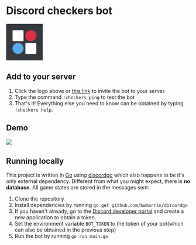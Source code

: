 # Discord checkers bot
[<img src="images/checkers.png" width="100" />](https://discordapp.com/oauth2/authorize?client_id=469537029546442752&permissions=93248&scope=bot)

## Add to your server
1. Click the logo above or [this link](https://discordapp.com/oauth2/authorize?client_id=469537029546442752&permissions=93248&scope=bot) to invite the bot to your server.
2. Type the command `!checkers ping` to test the bot
3. That's it! Everything else you need to know can be obtained by typing `!checkers help`.

## Demo
<img src="images/checkers_demo.gif" width="200" />

## Running locally
This project is written in [Go](golang.org) using [discordgo](https://github.com/bwmarrin/discordgo) which also happens to be it's only external dependency. Different from what you might expect, there is **no database**. All game states are stored in the messages sent. 
1. Clone the repository
2. Install dependencies by running `go get github.com/bwmarrin/discordgo`
3. If you haven't already, go to the [Discord developer portal](https://discordapp.com/developers/applications) and create a new application to obtain a token.
4. Set the environment variable `BOT_TOKEN` to the token of your bot(which can also be obtained in the previous step)
5. Run the bot by running `go run main.go`
